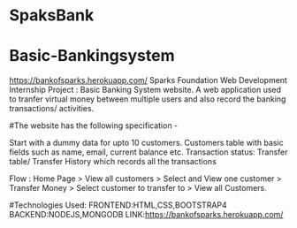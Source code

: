 # SpaksBank

# Basic-Bankingsystem
https://bankofsparks.herokuapp.com/
Sparks Foundation Web Development Internship Project : Basic Banking System website. A web application used to tranfer virtual money between multiple users and also record the banking transactions/ activities.

#The website has the following specification -

Start with a dummy data for upto 10 customers. Customers table with basic fields such as name, email, current balance etc. Transaction status: Transfer table/ Transfer History which records all the transactions

Flow : Home Page > View all customers > Select and View one customer > Transfer Money > Select customer to transfer to > View all Customers.

#Technologies Used:
FRONTEND:HTML,CSS,BOOTSTRAP4
BACKEND:NODEJS,MONGODB
LINK:https://bankofsparks.herokuapp.com/
